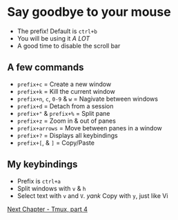 # Say goodbye to your mouse

* The prefix! Default is `ctrl+b`
* You will be using it *A LOT*
* A good time to disable the scroll bar

## A few commands

* `prefix+c` = Create a new window
* `prefix+k` = Kill the current window
* `prefix+n`, `c`, `0-9` & `w` = Nagivate between windows
* `prefix+d` = Detach from a session
* `prefix+"` & `prefix+%` = Split pane
* `prefix+z` = Zoom in & out of panes
* `prefix+arrows` = Move between panes in a window
* `prefix+?` = Displays all keybindings
* `prefix+[`, & `]` = Copy/Paste

## My keybindings
* Prefix is `ctrl+a`
* Split windows with `v` & `h`
* Select text with `v` and `V`. *yank* Copy with `y`, just like Vi

[Next Chapter - Tmux, part 4](04-tmux-part4.md)